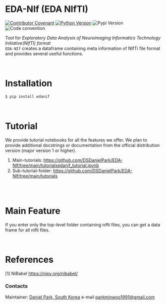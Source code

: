 # EDA-NIf (EDA NIfTI)
[![Contributor Covenant](https://img.shields.io/badge/contributor%20covenant-v2.0%20adopted-black.svg)](code_of_conduct.md)
[![Python Version](https://img.shields.io/badge/python-3.6%2C3.7%2C3.8-black.svg)](code_of_conduct.md)
![Pypi Version](https://img.shields.io/pypi/v/edanif.svg)
![Code convention](https://img.shields.io/badge/code%20convention-pep8-black)

Tool for *Exploratory Data Analysis of Neuroimaging Informatics Technology Initiative(NIfTI) format* <br>
`EDA-NIf` creates a dataframe containing meta information of NIfTi file format and provides several useful functions.

<br>

# Installation
  ```cmd
  $ pip install edanif
  ```
<Br>

# Tutorial
We provide tutorial notebooks for all the features we offer. We plan to provide additional docstrings or documentation from the official distribution version (major version 1 or higher).

1. Main-tutorials: https://github.com/DSDanielPark/EDA-NIf/tree/main/tutorialsedanif_tutorial.ipynb
2. Sub-tutorial-folder: https://github.com/DSDanielPark/EDA-NIf/tree/main/tutorials

<br>
<br>

# Main Feature
If you enter only the top-level folder containing nifti files, you can get a data frame for all nifti files.

<br>

# References
[1] NiBabel https://nipy.org/nibabel/


### Contacts
Maintainer: [Daniel Park, South Korea](https://github.com/DSDanielPark) 
e-mail parkminwoo1991@gmail.com
